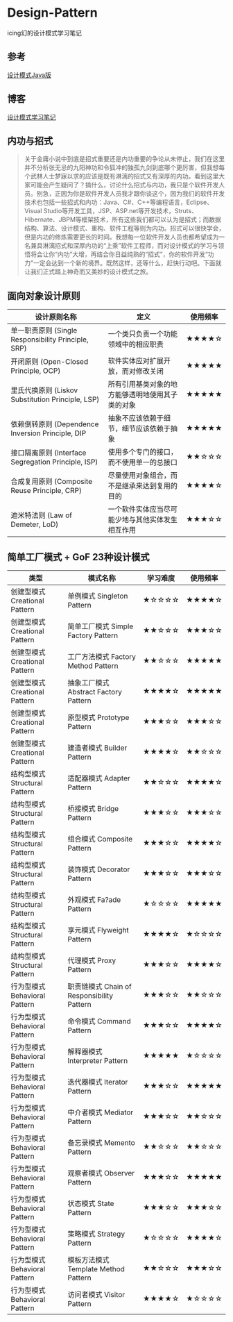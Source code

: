 # Design-Pattern

icing幻的设计模式学习笔记

## 参考

[设计模式Java版](https://quanke.gitbooks.io/design-pattern-java/)

## 博客

[设计模式学习笔记](http://www.icinghuan.top/?p=351)

## 内功与招式

>关于金庸小说中到底是招式重要还是内功重要的争论从未停止，我们在这里并不分析张无忌的九阳神功和令狐冲的独孤九剑到底哪个更厉害，但我想每个武林人士梦寐以求的应该是既有淋漓的招式又有深厚的内功。看到这里大家可能会产生疑问了？搞什么，讨论什么招式与内功，我只是个软件开发人员。别急，正因为你是软件开发人员我才跟你谈这个，因为我们的软件开发技术也包括一些招式和内功：Java、C#、C++等编程语言，Eclipse、Visual Studio等开发工具，JSP、ASP.net等开发技术，Struts、Hibernate、JBPM等框架技术，所有这些我们都可以认为是招式；而数据结构、算法、设计模式、重构、软件工程等则为内功。招式可以很快学会，但是内功的修炼需要更长的时间。我想每一位软件开发人员也都希望成为一名兼具淋漓招式和深厚内功的“上乘”软件工程师，而对设计模式的学习与领悟将会让你“内功”大增，再结合你日益纯熟的“招式”，你的软件开发“功力”一定会达到一个新的境界。既然这样，还等什么，赶快行动吧。下面就让我们正式踏上神奇而又美妙的设计模式之旅。

## 面向对象设计原则

|设计原则名称|定义|使用频率|
|---|---|---|
|单一职责原则 (Single Responsibility Principle, SRP)|一个类只负责一个功能领域中的相应职责|★★★★☆|
|开闭原则 (Open-Closed Principle, OCP)|软件实体应对扩展开放，而对修改关闭|★★★★★|
|里氏代换原则 (Liskov Substitution Principle, LSP)|所有引用基类对象的地方能够透明地使用其子类的对象|★★★★★|
|依赖倒转原则 (Dependence Inversion Principle, DIP|抽象不应该依赖于细节，细节应该依赖于抽象|★★★★★|
|接口隔离原则 (Interface Segregation Principle, ISP)|使用多个专门的接口，而不使用单一的总接口|★★☆☆☆|
|合成复用原则 (Composite Reuse Principle, CRP)|尽量使用对象组合，而不是继承来达到复用的目的|★★★★☆|
|迪米特法则 (Law of Demeter, LoD)|一个软件实体应当尽可能少地与其他实体发生相互作用|★★★☆☆|

## 简单工厂模式 + GoF 23种设计模式

|类型|模式名称|学习难度|使用频率|
|---|---|---|---|
|创建型模式 Creational   Pattern|单例模式 Singleton Pattern|★☆☆☆☆|★★★★☆|
|创建型模式 Creational Pattern|简单工厂模式 Simple   Factory Pattern|★★☆☆☆|★★★☆☆|
|创建型模式 Creational Pattern|工厂方法模式 Factory Method Pattern|★★☆☆☆|★★★★★|
|创建型模式 Creational Pattern|抽象工厂模式 Abstract  Factory   Pattern|★★★★☆|★★★★★|
|创建型模式 Creational Pattern|原型模式 Prototype Pattern|★★★☆☆|★★★☆☆|
|创建型模式 Creational Pattern|建造者模式 Builder Pattern|★★★★☆|★★☆☆☆|
|结构型模式 Structural Pattern|适配器模式 Adapter Pattern|★★☆☆☆|★★★★☆|
|结构型模式 Structural Pattern|桥接模式 Bridge  Pattern|★★★☆☆|★★★☆☆|
|结构型模式 Structural Pattern|组合模式 Composite  Pattern|★★★☆☆|★★★★☆|
|结构型模式 Structural Pattern|装饰模式 Decorator  Pattern|★★★☆☆|★★★☆☆|
|结构型模式 Structural Pattern|外观模式 Fa?ade  Pattern|★☆☆☆☆|★★★★★|
|结构型模式 Structural Pattern|享元模式 Flyweight  Pattern|★★★★☆|★☆☆☆☆|
|结构型模式 Structural Pattern|代理模式 Proxy  Pattern|★★★☆☆|★★★★☆|
|行为型模式 Behavioral Pattern|职责链模式 Chain  of Responsibility   Pattern|★★★☆☆|★★☆☆☆|
|行为型模式 Behavioral Pattern|命令模式 Command  Pattern|★★★☆☆|★★★★☆|
|行为型模式 Behavioral Pattern|解释器模式 Interpreter  Pattern|★★★★★|★☆☆☆☆|
|行为型模式 Behavioral Pattern|迭代器模式 Iterator  Pattern|★★★☆☆|★★★★★|
|行为型模式 Behavioral Pattern|中介者模式 Mediator  Pattern|★★★☆☆|★★☆☆☆|
|行为型模式 Behavioral Pattern|备忘录模式 Memento  Pattern|★★☆☆☆|★★☆☆☆|
|行为型模式 Behavioral Pattern|观察者模式 Observer  Pattern|★★★☆☆|★★★★★|
|行为型模式 Behavioral Pattern|状态模式 State  Pattern|★★★☆☆|★★★☆☆|
|行为型模式 Behavioral Pattern|策略模式 Strategy  Pattern|★☆☆☆☆|★★★★☆|
|行为型模式 Behavioral Pattern|模板方法模式 Template  Method Pattern|★★☆☆☆|★★★☆☆|
|行为型模式 Behavioral Pattern|访问者模式 Visitor  Pattern|★★★★☆|★☆☆☆☆|
